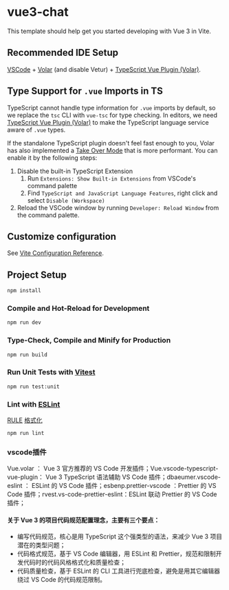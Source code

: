 # vue3-chat

This template should help get you started developing with Vue 3 in Vite.

## Recommended IDE Setup

[VSCode](https://code.visualstudio.com/) + [Volar](https://marketplace.visualstudio.com/items?itemName=Vue.volar) (and disable Vetur) + [TypeScript Vue Plugin (Volar)](https://marketplace.visualstudio.com/items?itemName=Vue.vscode-typescript-vue-plugin).

## Type Support for `.vue` Imports in TS

TypeScript cannot handle type information for `.vue` imports by default, so we replace the `tsc` CLI with `vue-tsc` for type checking. In editors, we need [TypeScript Vue Plugin (Volar)](https://marketplace.visualstudio.com/items?itemName=Vue.vscode-typescript-vue-plugin) to make the TypeScript language service aware of `.vue` types.

If the standalone TypeScript plugin doesn't feel fast enough to you, Volar has also implemented a [Take Over Mode](https://github.com/johnsoncodehk/volar/discussions/471#discussioncomment-1361669) that is more performant. You can enable it by the following steps:

1. Disable the built-in TypeScript Extension
    1) Run `Extensions: Show Built-in Extensions` from VSCode's command palette
    2) Find `TypeScript and JavaScript Language Features`, right click and select `Disable (Workspace)`
2. Reload the VSCode window by running `Developer: Reload Window` from the command palette.

## Customize configuration

See [Vite Configuration Reference](https://vitejs.dev/config/).

## Project Setup

```sh
npm install
```

### Compile and Hot-Reload for Development

```sh
npm run dev
```

### Type-Check, Compile and Minify for Production

```sh
npm run build
```

### Run Unit Tests with [Vitest](https://vitest.dev/)

```sh
npm run test:unit
```

### Lint with [ESLint](https://eslint.org/)

[RULE](https://eslint.org/docs/latest/use/configure/rules)
[格式化](https://prettier.io/docs/en/options.html)

```sh
npm run lint
```

### vscode插件

Vue.volar ： Vue 3 官方推荐的 VS Code 开发插件；Vue.vscode-typescript-vue-plugin： Vue 3 TypeScript 语法辅助 VS Code 插件；dbaeumer.vscode-eslint ： ESLint 的 VS Code 插件；esbenp.prettier-vscode ：Prettier 的 VS Code 插件；rvest.vs-code-prettier-eslint：ESLint 联动 Prettier 的 VS Code 插件；

#### 关于 Vue 3 的项目代码规范配置理念，主要有三个要点：

* 编写代码规范，核心是用 TypeScript 这个强类型的语法，来减少 Vue 3 项目潜在的类型问题；
* 代码格式规范，基于 VS Code 编辑器，用 ESLint 和 Prettier，规范和限制开发代码时的代码风格格式化和质量检查；
* 代码质量检查，基于 ESLint 的 CLI 工具进行兜底检查，避免是用其它编辑器绕过 VS Code 的代码规范限制。